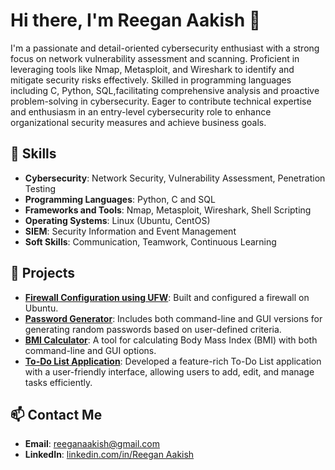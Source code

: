 
# Hi there, I'm Reegan Aakish  👋

I'm a passionate and detail-oriented cybersecurity enthusiast with a strong focus on network vulnerability assessment and scanning. Proficient in leveraging tools like Nmap, Metasploit, and Wireshark to identify and mitigate security risks effectively. Skilled in programming languages including C, Python, SQL,facilitating comprehensive analysis and proactive problem-solving in cybersecurity. Eager to contribute technical expertise and enthusiasm in an entry-level cybersecurity role to enhance organizational security measures and achieve business goals.

## 🚀 Skills

- **Cybersecurity**: Network Security, Vulnerability Assessment, Penetration Testing
- **Programming Languages**: Python, C and SQL
- **Frameworks and Tools**: Nmap, Metasploit, Wireshark, Shell Scripting
- **Operating Systems**: Linux (Ubuntu, CentOS)
- **SIEM**: Security Information and Event Management
- **Soft Skills**: Communication, Teamwork, Continuous Learning


## 🌟 Projects
- **[Firewall Configuration using UFW](https://github.com/Reegan-758/ufw-firewall-configuration)**: Built and configured a firewall on Ubuntu.
- **[Password Generator](https://github.com/Reegan-758/password-generator)**: Includes both command-line and GUI versions for generating random passwords based on user-defined criteria.
- **[BMI Calculator](https://github.com/Reegan-758/bmi-calculator)**: A tool for calculating Body Mass Index (BMI) with both command-line and GUI options.
- **[To-Do List Application](https://github.com/Reegan-758/todo-app-list.git)**: Developed a feature-rich To-Do List application with a user-friendly interface, allowing users to add, edit, and manage tasks efficiently.

## 📫 Contact Me
- **Email**: reeganaakish@gmail.com
- **LinkedIn**: [linkedin.com/in/Reegan Aakish](www.linkedin.com/in/reegan-aakish-c-690a12232)
